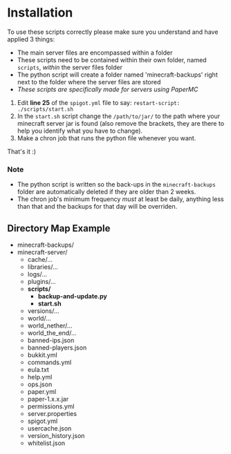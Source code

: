 # Installation
To use these scripts correctly please make sure you understand and have applied 3 things:
- The main server files are encompassed within a folder
- These scripts need to be contained within their own folder, named `scripts`, *within* the server files folder
- The python script will create a folder named 'minecraft-backups' right next to the folder where the server files are stored
- *These scripts are specifically made for servers using PaperMC*

1. Edit **line 25** of the `spigot.yml` file to say: `restart-script: ./scripts/start.sh`
2. In the `start.sh` script change the `/path/to/jar/` to the path where your minecraft server jar is found (also remove the brackets, they are there to help you identify what you have to change).
3. Make a chron job that runs the python file whenever you want.

That's it :)

### Note
- The python script is written so the back-ups in the `minecraft-backups` folder are automatically deleted if they are older than 2 weeks.
- The chron job's minimum frequency *must* at least be daily, anything less than that and the backups for that day will be overriden.

## Directory Map Example
- minecraft-backups/
- minecraft-server/
   - cache/...
   - libraries/...
   - logs/...
   - plugins/...
   - **scripts/**
     - **backup-and-update.py**
     - **start.sh**
   - versions/...
   - world/...
   - world_nether/...
   - world_the_end/...
   - banned-ips.json
   - banned-players.json
   - bukkit.yml
   - commands.yml
   - eula.txt
   - help.yml
   - ops.json
   - paper.yml
   - paper-1.x.x.jar
   - permissions.yml
   - server.properties
   - spigot.yml
   - usercache.json
   - version_history.json
   - whitelist.json
